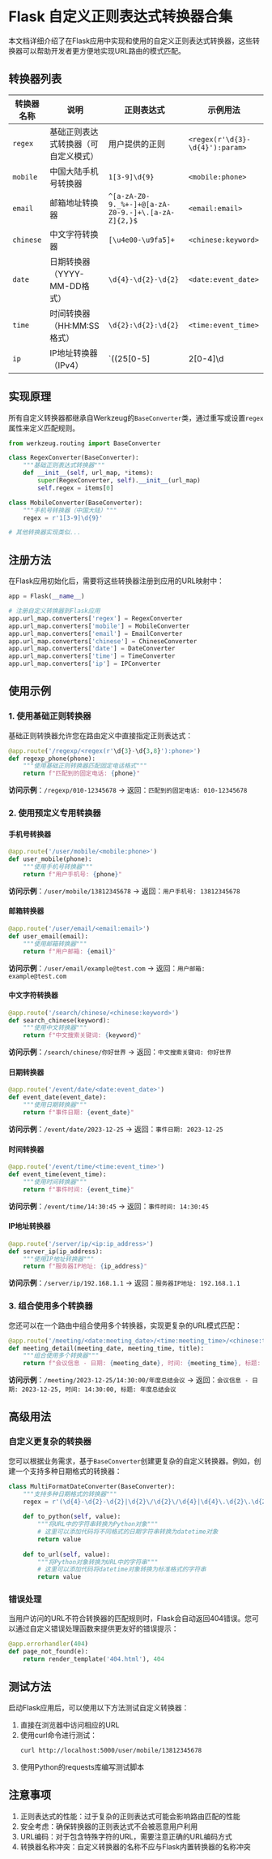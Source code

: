 # Flask 自定义正则表达式转换器合集

本文档详细介绍了在Flask应用中实现和使用的自定义正则表达式转换器，这些转换器可以帮助开发者更方便地实现URL路由的模式匹配。

## 转换器列表

| 转换器名称 | 说明 | 正则表达式 | 示例用法 |
|----------|------|----------|---------|
| `regex` | 基础正则表达式转换器（可自定义模式） | 用户提供的正则 | `<regex(r'\d{3}-\d{4}'):param>` |
| `mobile` | 中国大陆手机号转换器 | `1[3-9]\d{9}` | `<mobile:phone>` |
| `email` | 邮箱地址转换器 | `^[a-zA-Z0-9._%+-]+@[a-zA-Z0-9.-]+\.[a-zA-Z]{2,}$` | `<email:email>` |
| `chinese` | 中文字符转换器 | `[\u4e00-\u9fa5]+` | `<chinese:keyword>` |
| `date` | 日期转换器（YYYY-MM-DD格式） | `\d{4}-\d{2}-\d{2}` | `<date:event_date>` |
| `time` | 时间转换器（HH:MM:SS格式） | `\d{2}:\d{2}:\d{2}` | `<time:event_time>` |
| `ip` | IP地址转换器（IPv4） | `((25[0-5]|2[0-4]\d|[01]?\d\d?)\.){3}(25[0-5]|2[0-4]\d|[01]?\d\d?)` | `<ip:ip_address>` |

## 实现原理

所有自定义转换器都继承自Werkzeug的`BaseConverter`类，通过重写或设置`regex`属性来定义匹配规则。

```python
from werkzeug.routing import BaseConverter

class RegexConverter(BaseConverter):
    """基础正则表达式转换器"""
    def __init__(self, url_map, *items):
        super(RegexConverter, self).__init__(url_map)
        self.regex = items[0]

class MobileConverter(BaseConverter):
    """手机号转换器（中国大陆）"""
    regex = r'1[3-9]\d{9}'

# 其他转换器实现类似...
```

## 注册方法

在Flask应用初始化后，需要将这些转换器注册到应用的URL映射中：

```python
app = Flask(__name__)

# 注册自定义转换器到Flask应用
app.url_map.converters['regex'] = RegexConverter
app.url_map.converters['mobile'] = MobileConverter
app.url_map.converters['email'] = EmailConverter
app.url_map.converters['chinese'] = ChineseConverter
app.url_map.converters['date'] = DateConverter
app.url_map.converters['time'] = TimeConverter
app.url_map.converters['ip'] = IPConverter
```

## 使用示例

### 1. 使用基础正则转换器

基础正则转换器允许您在路由定义中直接指定正则表达式：

```python
@app.route('/regexp/<regex(r'\d{3}-\d{3,8}'):phone>')
def regexp_phone(phone):
    """使用基础正则转换器匹配固定电话格式"""
    return f"匹配到的固定电话: {phone}"
```

**访问示例**：`/regexp/010-12345678` → 返回：`匹配到的固定电话: 010-12345678`

### 2. 使用预定义专用转换器

#### 手机号转换器

```python
@app.route('/user/mobile/<mobile:phone>')
def user_mobile(phone):
    """使用手机号转换器"""
    return f"用户手机号: {phone}"
```

**访问示例**：`/user/mobile/13812345678` → 返回：`用户手机号: 13812345678`

#### 邮箱转换器

```python
@app.route('/user/email/<email:email>')
def user_email(email):
    """使用邮箱转换器"""
    return f"用户邮箱: {email}"
```

**访问示例**：`/user/email/example@test.com` → 返回：`用户邮箱: example@test.com`

#### 中文字符转换器

```python
@app.route('/search/chinese/<chinese:keyword>')
def search_chinese(keyword):
    """使用中文转换器"""
    return f"中文搜索关键词: {keyword}"
```

**访问示例**：`/search/chinese/你好世界` → 返回：`中文搜索关键词: 你好世界`

#### 日期转换器

```python
@app.route('/event/date/<date:event_date>')
def event_date(event_date):
    """使用日期转换器"""
    return f"事件日期: {event_date}"
```

**访问示例**：`/event/date/2023-12-25` → 返回：`事件日期: 2023-12-25`

#### 时间转换器

```python
@app.route('/event/time/<time:event_time>')
def event_time(event_time):
    """使用时间转换器"""
    return f"事件时间: {event_time}"
```

**访问示例**：`/event/time/14:30:45` → 返回：`事件时间: 14:30:45`

#### IP地址转换器

```python
@app.route('/server/ip/<ip:ip_address>')
def server_ip(ip_address):
    """使用IP地址转换器"""
    return f"服务器IP地址: {ip_address}"
```

**访问示例**：`/server/ip/192.168.1.1` → 返回：`服务器IP地址: 192.168.1.1`

### 3. 组合使用多个转换器

您还可以在一个路由中组合使用多个转换器，实现更复杂的URL模式匹配：

```python
@app.route('/meeting/<date:meeting_date>/<time:meeting_time>/<chinese:title>')
def meeting_detail(meeting_date, meeting_time, title):
    """组合使用多个转换器"""
    return f"会议信息 - 日期: {meeting_date}, 时间: {meeting_time}, 标题: {title}"
```

**访问示例**：`/meeting/2023-12-25/14:30:00/年度总结会议` → 返回：`会议信息 - 日期: 2023-12-25, 时间: 14:30:00, 标题: 年度总结会议`

## 高级用法

### 自定义更复杂的转换器

您可以根据业务需求，基于`BaseConverter`创建更复杂的自定义转换器。例如，创建一个支持多种日期格式的转换器：

```python
class MultiFormatDateConverter(BaseConverter):
    """支持多种日期格式的转换器"""
    regex = r'(\d{4}-\d{2}-\d{2}|\d{2}\/\d{2}\/\d{4}|\d{4}\.\d{2}\.\d{2})'
    
    def to_python(self, value):
        """将URL中的字符串转换为Python对象"""
        # 这里可以添加代码将不同格式的日期字符串转换为datetime对象
        return value
    
    def to_url(self, value):
        """将Python对象转换为URL中的字符串"""
        # 这里可以添加代码将datetime对象转换为标准格式的字符串
        return value
```

### 错误处理

当用户访问的URL不符合转换器的匹配规则时，Flask会自动返回404错误。您可以通过自定义错误处理函数来提供更友好的错误提示：

```python
@app.errorhandler(404)
def page_not_found(e):
    return render_template('404.html'), 404
```

## 测试方法

启动Flask应用后，可以使用以下方法测试自定义转换器：

1. 直接在浏览器中访问相应的URL
2. 使用curl命令进行测试：
   ```bash
   curl http://localhost:5000/user/mobile/13812345678
   ```
3. 使用Python的requests库编写测试脚本

## 注意事项

1. 正则表达式的性能：过于复杂的正则表达式可能会影响路由匹配的性能
2. 安全考虑：确保转换器的正则表达式不会被恶意用户利用
3. URL编码：对于包含特殊字符的URL，需要注意正确的URL编码方式
4. 转换器名称冲突：自定义转换器的名称不应与Flask内置转换器的名称冲突